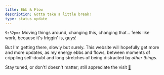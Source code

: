 ```yaml
---
title: Ebb & Flow
description: Gotta take a little break!
type: status update
---
```


`9:32pm:` Moving things around, changing this, changing that... feels like work, because it's friggin' is, guys!

But I'm getting there, slowly but surely. This website will hopefully get more and more updates, as my energy ebbs and flows, between moments of crippling self-doubt and long stretches of being distracted by *other things*.

Stay tuned, or don't! doesn't matter; still appreciate the visit <ins>🤙</ins>️
